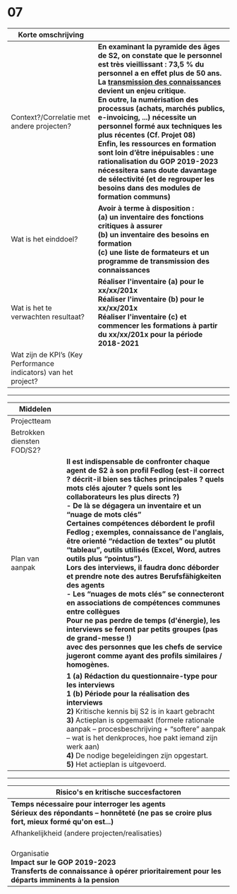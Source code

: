 <link rel="stylesheet" href="S2_light.css">

# 07

| Korte omschrijving | &nbsp; |
| --- | --- |
| Context?/Correlatie met andere projecten? | **En examinant la pyramide des âges de S2, on constate que le personnel est très vieillissant : 73,5 % du personnel a en effet plus de 50 ans. La <u>transmission des connaissances</u> devient un enjeu critique.**<br>**En outre, la numérisation des processus (achats, marchés publics, e-invoicing, ...) nécessite un personnel formé aux techniques les plus récentes (Cf. Projet 08)**<br>**Enfin, les ressources en formation sont loin d’être inépuisables : une rationalisation du GOP 2019-2023 nécessitera sans doute davantage de sélectivité (et de regrouper les besoins dans des modules de formation communs)** |
| Wat is het einddoel? | **Avoir à terme à disposition :**<br>**(a) un inventaire des fonctions critiques à assurer**<br>**(b) un inventaire des besoins en formation**<br>**(c) une liste de formateurs et un programme de transmission des connaissances** |
| Wat is het te verwachten resultaat? | **Réaliser l'inventaire (a) pour le xx/xx/201x**<br>**Réaliser l'inventaire (b) pour le xx/xx/201x**<br>**Réaliser l'inventaire (c) et commencer les formations à partir du xx/xx/201x pour la période 2018-2021** |
| Wat zijn de KPI’s (Key Performance indicators) van het project? | &nbsp; |

---

| Middelen | &nbsp; |
| --- | --- |
| Projectteam | &nbsp; |
| Betrokken diensten FOD/S2? | &nbsp; |
| Plan van aanpak | **Il est indispensable de confronter chaque agent de S2 à son profil Fedlog (est-il correct ? décrit-il bien ses tâches principales ? quels mots clés ajouter ? quels sont les collaborateurs les plus directs ?)**<br>**- De là se dégagera un inventaire et un “nuage de mots clés”**<br>**Certaines compétences débordent le profil Fedlog ; exemples, connaissance de l'anglais, être orienté “rédaction de textes” ou plutôt “tableau”, outils utilisés (Excel, Word, autres outils plus “pointus”).**<br>**Lors des interviews, il faudra donc déborder et prendre note des autres Berufsfähigkeiten des agents**<br>**- Les “nuages de mots clés” se connecteront en associations de compétences communes entre collègues**<br>**Pour ne pas perdre de temps (d'énergie), les interviews se feront par petits groupes (pas de grand-messe !)**<br>**avec des personnes que les chefs de service jugeront comme ayant des profils similaires / homogènes.** |
| &nbsp; | **1 (a) Rédaction du questionnaire-type pour les interviews**<br>**1 (b) Période pour la réalisation des interviews**<br>**2)** Kritische kennis bij S2 is in kaart gebracht<br>**3)** Actieplan is opgemaakt (formele rationale aanpak – procesbeschrijving + “softere” aanpak – wat is het denkproces, hoe pakt iemand zijn werk aan)<br>**4)** De nodige begeleidingen zijn opgestart.<br>**5)** Het actieplan is uitgevoerd. |

---

| Risico's en kritische succesfactoren |
| --- |
| **Temps nécessaire pour interroger les agents**<br>**Sérieux des répondants – honnêteté (ne pas se croire plus fort, mieux formé qu'on est...)** |
| Afhankelijkheid (andere projecten/realisaties)<br>&nbsp; |
| Organisatie<br>**Impact sur le GOP 2019-2023**<br>**Transferts de connaissance à opérer prioritairement pour les départs imminents à la pension** |


